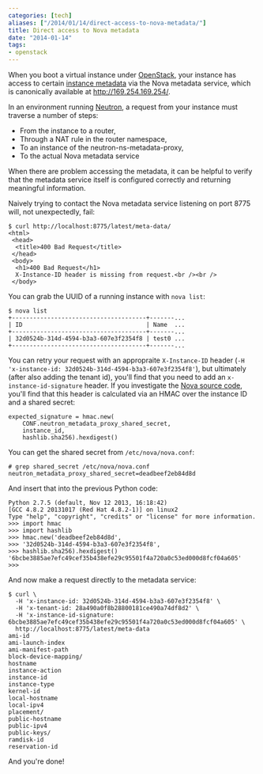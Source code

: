 ```yaml
---
categories: [tech]
aliases: ["/2014/01/14/direct-access-to-nova-metadata/"]
title: Direct access to Nova metadata
date: "2014-01-14"
tags:
- openstack
---
```


When you boot a virtual instance under [OpenStack][], your instance
has access to certain [instance metadata][] via the Nova metadata service,
which is canonically available at <http://169.254.169.254/>.

In an environment running [Neutron][], a request from your instance
must traverse a number of steps:

- From the instance to a router,
- Through a NAT rule in the router namespace, 
- To an instance of the neutron-ns-metadata-proxy,
- To the actual Nova metadata service

When there are problem accessing the metadata, it can be helpful to
verify that the metadata service itself is configured correctly and
returning meaningful information.

<!-- more -->

Naively trying to contact the Nova metadata service listening on port
8775 will, not unexpectedly, fail:

    $ curl http://localhost:8775/latest/meta-data/
    <html>
     <head>
      <title>400 Bad Request</title>
     </head>
     <body>
      <h1>400 Bad Request</h1>
      X-Instance-ID header is missing from request.<br /><br />
     </body>

You can grab the UUID of a running instance with `nova list`:

    $ nova list
    +--------------------------------------+-------...
    | ID                                   | Name  ...
    +--------------------------------------+-------...
    | 32d0524b-314d-4594-b3a3-607e3f2354f8 | test0 ...
    +--------------------------------------+-------...

You can retry your request with an appropraite `X-Instance-ID` header
(`-H 'x-instance-id: 32d0524b-314d-4594-b3a3-607e3f2354f8'`), but
ultimately (after also adding the tenant id), you'll find that you
need to add an `x-instance-id-signature` header.  If you investigate
the [Nova source code][], you'll find that this header is calculated
via an HMAC over the instance ID and a shared secret:

    expected_signature = hmac.new(
        CONF.neutron_metadata_proxy_shared_secret,
        instance_id,
        hashlib.sha256).hexdigest()

You can get the shared secret from `/etc/nova/nova.conf`:

    # grep shared_secret /etc/nova/nova.conf
    neutron_metadata_proxy_shared_secret=deadbeef2eb84d8d

And insert that into the previous Python code:

    Python 2.7.5 (default, Nov 12 2013, 16:18:42) 
    [GCC 4.8.2 20131017 (Red Hat 4.8.2-1)] on linux2
    Type "help", "copyright", "credits" or "license" for more information.
    >>> import hmac
    >>> import hashlib
    >>> hmac.new('deadbeef2eb84d8d',
    >>> '32d0524b-314d-4594-b3a3-607e3f2354f8',
    >>> hashlib.sha256).hexdigest()
    '6bcbe3885ae7efc49cef35b438efe29c95501f4a720a0c53ed000d8fcf04a605'
    >>> 

And now make a request directly to the metadata service:

    $ curl \
      -H 'x-instance-id: 32d0524b-314d-4594-b3a3-607e3f2354f8' \
      -H 'x-tenant-id: 28a490a0f8b28800181ce490a74df8d2' \
      -H 'x-instance-id-signature: 6bcbe3885ae7efc49cef35b438efe29c95501f4a720a0c53ed000d8fcf04a605' \
      http://localhost:8775/latest/meta-data
    ami-id
    ami-launch-index
    ami-manifest-path
    block-device-mapping/
    hostname
    instance-action
    instance-id
    instance-type
    kernel-id
    local-hostname
    local-ipv4
    placement/
    public-hostname
    public-ipv4
    public-keys/
    ramdisk-id
    reservation-id

And you're done!

[nova source code]: https://github.com/openstack/nova/blob/master/nova/api/metadata/handler.py
[openstack]: http://www.openstack.org/
[instance metadata]: http://docs.openstack.org/admin-guide-cloud/content//section_metadata-service.html
[neutron]: https://wiki.openstack.org/wiki/Neutron

